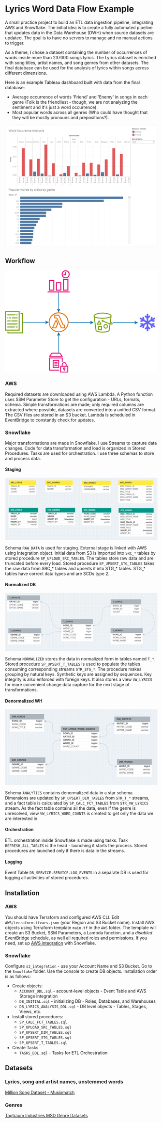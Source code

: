 # Lyrics Word Data Flow Example

A small practice project to build an ETL data ingestion pipeline, integrating AWS and Snowflake. The initial idea is to create a fully automated pipeline that updates data in the Data Warehouse (DWH) when source datasets are updated. The goal is to have no servers to manage and no manual actions to trigger.

As a theme, I chose a dataset containing the number of occurrences of words inside more than 237000 songs lyrics. The Lyrics dataset is enriched with song titles, artist names, and song genres from other datasets. The final database can be used for the analysis of lyrics within songs across different dimensions.

Here is an example Tableau dashboard built with data from the final database:
- Average occurrence of words 'Friend' and 'Enemy' in songs in each genre (Folk is the friendliest - though, we are not analyzing the sentiment and it's just a word occurrence).
- Most popular words across all genres (Who could have thought that they will be mostly pronouns and prepositions?).

![Dashboard](https://github.com/s-illia/LyricsWordPipelineExample/blob/main/TABLEAU_DASHBOARD.png?raw=true)

## Workflow

![Workflow](https://github.com/s-illia/LyricsWordPipelineExample/blob/main/diagram.png?raw=true)

### AWS

Required datasets are downloaded using AWS Lambda. A Python function uses SSM Parameter Store to get the configuration - URLs, formats, schema. Simple transformations are made; only required columns are extracted where possible, datasets are converted into a unified CSV format. The CSV files are stored in an S3 bucket. Lambda is scheduled in EventBridge to constantly check for updates.

### Snowflake

Major transformations are made in Snowflake. I use Streams to capture data changes. Code for data transformation and load is organized in Stored Procedures. Tasks are used for orchestration. I use three schemas to store and process data.

#### Staging

![Staging](https://github.com/s-illia/LyricsWordPipelineExample/blob/main/SCHEMA_RAW_DATA.png?raw=true)

Schema `RAW_DATA` is used for staging. External stage is linked with AWS using Integration object. Initial data from S3 is imported into `SRC_*` tables by stored procedure `SP_UPLOAD_SRC_TABLES`. The tables store raw data and are truncated before every load. Stored procedure `SP_UPSERT_STG_TABLES` takes the raw data from SRC_* tables and upserts it into STG_* tables. STG_* tables have correct data types and are SCDs type 2.

#### Normalized DB

![Normalized](https://github.com/s-illia/LyricsWordPipelineExample/blob/main/SCHEMA_NORMALIZED.png?raw=true)

Schema `NORMALIZED` stores the data in normalized form in tables named `T_*`. Stored procedure `SP_UPSERT_T_TABLES` is used to populate the tables consuming corresponding streams `STR_STG_*`. The procedure makes grouping by natural keys. Synthetic keys are assigned by sequences. Key integrity is also enforced with foreign keys. It also stores a view `VW_LYRICS` for more convenient change data capture for the next stage of transformations.

#### Denormalized WH

![Denormalized](https://github.com/s-illia/LyricsWordPipelineExample/blob/main/SCHEMA_ANALYTICS.png?raw=true)

Schema `ANALYTICS` contains denormalized data in a star schema. Dimensions are updated by `SP_UPSERT_DIM_TABLES` from `STR_T_*` streams, and a fact table is calculated by `SP_CALC_FCT_TABLES` from `STR_VW_LYRICS` stream. As the fact table contains all the data, even if the genre is unresolved, view `VW_LYRICS_WORD_COUNTS` is created to get only the data we are interested in.

#### Orchestration

ETL orchestration inside Snowflake is made using tasks. Task `REFRESH_ALL_TABLES` is the head - launching it starts the process. Stored procedures are launched only if there is data in the streams.

#### Logging

Event Table `DB_SERVICE.SERVICE.LOG_EVENTS` in a separate DB is used for logging all activities of stored procedures.

## Installation

### AWS

You should have Terraform and configured AWS CLI. Edit `AWS/terraform.tfvars.json` (your Region and S3 Bucket name). Install AWS objects using Terraform template `main.tf` in the `AWS` folder. The template will create an S3 Bucket, SSM Parameters, a Lambda function, and a *disabled* EventBridge schedule, as well all required roles and permissions. If you need, set up [AWS integration](https://docs.snowflake.com/en/user-guide/data-load-s3-config-storage-integration) with Snowflake.

### Snowflake

Configure `s3_integration` - use your Account Name and S3 Bucket. Go to the `Snowflake` folder. Use the console to create DB objects. Installation order is as follows:
- Create objects:
   - `ACCOUNT_DDL.sql` - account-level objects - Event Table and AWS Storage integration
   - `DB_INITIAL.sql` - initializing DB - Roles, Databases, and Warehouses
   - `DB_LYRICS_ANALYSIS_DDL.sql` - DB level objects - Tables, Stages, Views, etc.
- Install stored procedures:
   - `SP_CALC_FCT_TABLES.sql`
   - `SP_UPLOAD_SRC_TABLES.sql`
   - `SP_UPSERT_DIM_TABLES.sql`
   - `SP_UPSERT_STG_TABLES.sql`
   - `SP_UPSERT_T_TABLES.sql`
- Create Tasks
   - `TASKS_DDL.sql` - Tasks for ETL Orchestration

## Datasets

### Lyrics, song and artist names, unstemmed words

[Million Song Dataset - Musixmatch](http://millionsongdataset.com/musixmatch/)

### Genres

[Tagtraum Industries MSD Genre Datasets](https://www.tagtraum.com/msd_genre_datasets.html)
